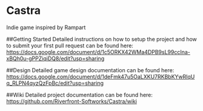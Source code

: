 # Castra
Indie game inspired by Rampart

##Getting Started
Detailed instructions on how to setup the project and how to submit your first pull request can be found here:
https://docs.google.com/document/d/1c5ORKX42WMa4DPB9sL99ccIna-xBQh0u-gPPZiqiDQ8/edit?usp=sharing

##Design
Detailed game design documentation can be found here:
https://docs.google.com/document/d/1deFmk47u5OaLXKU7RKBbKYwRlqUq_RLPN4qyzQzFpBc/edit?usp=sharing

##Wiki
Detailed project documentation can be found here:
https://github.com/Riverfront-Softworks/Castra/wiki
